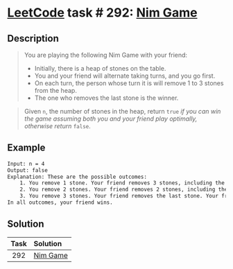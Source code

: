 # [LeetCode][leetcode] task # 292: [Nim Game][task]

Description
-----------

> You are playing the following Nim Game with your friend:
> * Initially, there is a heap of stones on the table.
> * You and your friend will alternate taking turns, and you go first.
> * On each turn, the person whose turn it is will remove 1 to 3 stones from the heap.
> * The one who removes the last stone is the winner.

> Given `n`, the number of stones in the heap,
> return `true` _if you can win the game assuming both
> you and your friend play optimally, otherwise return_ `false`.

 Example
-------

```sh
Input: n = 4
Output: false
Explanation: These are the possible outcomes:
    1. You remove 1 stone. Your friend removes 3 stones, including the last stone. Your friend wins.
    2. You remove 2 stones. Your friend removes 2 stones, including the last stone. Your friend wins.
    3. You remove 3 stones. Your friend removes the last stone. Your friend wins.
In all outcomes, your friend wins.
```

Solution
--------

| Task | Solution             |
|:----:|:---------------------|
| 292  | [Nim Game][solution] |


[leetcode]: <http://leetcode.com/>
[task]: <https://leetcode.com/problems/nim-game/>
[solution]: <https://github.com/wellaxis/praxis-leetcode/blob/main/src/main/java/com/witalis/praxis/leetcode/task/h3/p292/option/Practice.java>

